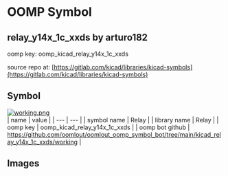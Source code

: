 # OOMP Symbol  
## relay_y14x_1c_xxds  by arturo182  
  
oomp key: oomp_kicad_relay_y14x_1c_xxds  
  
source repo at: [https://gitlab.com/kicad/libraries/kicad-symbols](https://gitlab.com/kicad/libraries/kicad-symbols)  
## Symbol  
  
[![working.png](working_600.png)](working.png)  
| name | value | 
| --- | --- | 
| symbol name | Relay | 
| library name | Relay | 
| oomp key | oomp_kicad_relay_y14x_1c_xxds | 
| oomp bot github | https://github.com/oomlout/oomlout_oomp_symbol_bot/tree/main/kicad_relay_y14x_1c_xxds/working | 
## Images  
